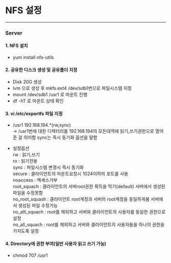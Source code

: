 # NFS 설정
----------------------------------------------------------------------------------------------------------------------

### Server

#### 1. NFS 설치
- yum install nfs-utils

#### 2. 공유한 디스크 생성 및 공유폴더 지정
- Disk 20G 생성
- lvm 으로 생성 후 mkfs.ext4 /dev/sdb1번으로 파일시스템 지정
- mount /dev/sdb1 /usr1 로 마운트 진행 
- df -hT 로 마운트 상태 확인

#### 3. vi /etc/exportfs 파일 지정
- /usr1 192.168.194.*(rw,sync) <br/>
  -> /usr1번에 대한 디렉터리를  192.168.194의 모든대역에 읽기,쓰기권한으로 열어준 걸 의미함 sync는 즉시 동기화 옵션을 말함 <br/>
       
- 설정옵션 <br/>
  rw : 읽기,쓰기 <br/>
  ro : 읽기전용 <br/>
  sync : 파일시스템 변경시 즉시 동기화 <br/>
  secure : 클라이언트의 마운트요청시 1024이하의 포트를 사용 <br/>
  noaccess : 액세스거부 <br/>
  root_squach : 클라이언트의 서버root권한 획득을 막기(default) 서버에서 생성된 파일을 수정못함 <br/>
  no_root_squash : 클라이언트 root계정과 서버의 root계정을 동일하게봄 서버에서 생성된 파일 수정가능 <br/>
  no_alll_squach : root를 제외하고 서버와 클라이언트의 사용자를 동일한 권한으로 설정 <br/>
  no_all_squach : root를 제외하고 서버와 클라이언트의 사용자들을 하나의 권한을 가지도록 설정 <br/>
  
#### 4. Directory에 권한 부여(일반 사용자 읽고 쓰기 가능)
- chmod 707 /usr1
